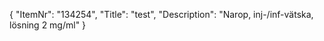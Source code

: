 {
  "ItemNr": "134254",
  "Title": "test",
  "Description": "Narop, inj-/inf-vätska, lösning 2 mg/ml"
}